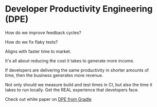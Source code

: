 # Developer Productivity Engineering (DPE)

How do we improve feedback cycles?

How do we fix flaky tests?

Aligns with faster time to market.

It's all about reducing the cost it takes to generate more income.

If developers are delivering the same productivity in shorter amounts of time, then the business
generates more revenue.

Not only should we measure build and test times in CI, but also the time it takes to run locally.
Get the REAL experience that developers face.

Check out white paper on [DPE from Gradle](https://gradle.com/developer-productivity-engineering/)
